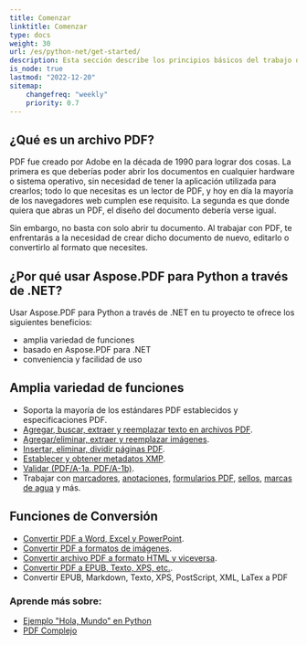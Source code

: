 ```yaml
---
title: Comenzar
linktitle: Comenzar
type: docs
weight: 30
url: /es/python-net/get-started/
description: Esta sección describe los principios básicos del trabajo de Aspose.PDF para Python a través de .NET. La biblioteca de Python admite una amplia variedad de funciones.
is_node: true
lastmod: "2022-12-20"
sitemap:
    changefreq: "weekly"
    priority: 0.7
---
```


## ¿Qué es un archivo PDF?

PDF fue creado por Adobe en la década de 1990 para lograr dos cosas. La primera es que deberías poder abrir los documentos en cualquier hardware o sistema operativo, sin necesidad de tener la aplicación utilizada para crearlos; todo lo que necesitas es un lector de PDF, y hoy en día la mayoría de los navegadores web cumplen ese requisito. La segunda es que donde quiera que abras un PDF, el diseño del documento debería verse igual.

Sin embargo, no basta con solo abrir tu documento. Al trabajar con PDF, te enfrentarás a la necesidad de crear dicho documento de nuevo, editarlo o convertirlo al formato que necesites.

## ¿Por qué usar Aspose.PDF para Python a través de .NET?

Usar Aspose.PDF para Python a través de .NET en tu proyecto te ofrece los siguientes beneficios:

- amplia variedad de funciones
- basado en Aspose.PDF para .NET
- conveniencia y facilidad de uso

## Amplia variedad de funciones

- Soporta la mayoría de los estándares PDF establecidos y especificaciones PDF.
- [Agregar, buscar, extraer y reemplazar texto en archivos PDF]().
- [Agregar/eliminar, extraer y reemplazar imágenes]().
- [Insertar, eliminar, dividir páginas PDF]().
- [Establecer y obtener metadatos XMP]().
- [Validar (PDF/A-1a, PDF/A-1b)]().
- Trabajar con [marcadores](), [anotaciones](), [formularios PDF](), [sellos](), [marcas de agua]() y más.

## Funciones de Conversión

- [Convertir PDF a Word, Excel y PowerPoint](/pdf/es/python-net/convert-pdf-to-word/).
- [Convertir PDF a formatos de imágenes](/pdf/es/python-net/convert-pdf-to-images-format/).
- [Convertir archivo PDF a formato HTML y viceversa](/pdf/es//python-net/convert-pdf-to-html/).
- [Convertir PDF a EPUB, Texto, XPS, etc.](/pdf/es/python-net/convert-pdf-to-other-files/).
- Convertir EPUB, Markdown, Texto, XPS, PostScript, XML, LaTex a PDF


### Aprende más sobre:

- [Ejemplo "Hola, Mundo" en Python](/pdf/es/python-net/hello-world-example/)
- [PDF Complejo](/pdf/es/python-net/complex-pdf-example/)